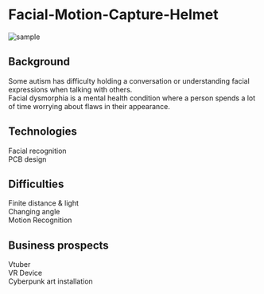 # Facial-Motion-Capture-Helmet    
![sample](https://github.com/wangzihao323/Facial-Motion-Capture-Helmet/blob/main/image/sample.png?raw=true)
## Background   
  Some autism has difficulty holding a conversation or understanding facial expressions when talking with others.     
  Facial dysmorphia is a mental health condition where a person spends a lot of time worrying about flaws in their appearance.      
## Technologies   
  Facial recognition    
  PCB design     
## Difficulties    
  Finite distance & light     
  Changing angle       
  Motion Recognition     
## Business prospects         
  Vtuber       
  VR Device          
  Cyberpunk art installation   
